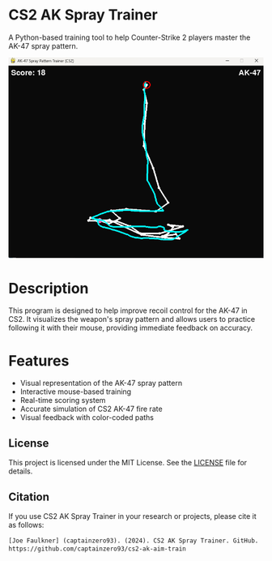 # CS2 AK Spray Trainer

A Python-based training tool to help Counter-Strike 2 players master the AK-47 spray pattern.
<p align="center">
  <img src="GUI.png" alt="Example image of the CS2 AK Spray Trainer program.">
</p>

# Description

This program is designed to help improve recoil control for the AK-47 in CS2. It visualizes the weapon's spray pattern and allows users to practice following it with their mouse, providing immediate feedback on accuracy.

# Features

- Visual representation of the AK-47 spray pattern
- Interactive mouse-based training
- Real-time scoring system
- Accurate simulation of CS2 AK-47 fire rate
- Visual feedback with color-coded paths

## License

This project is licensed under the MIT License. See the [LICENSE](LICENSE) file for details.

## Citation

If you use CS2 AK Spray Trainer in your research or projects, please cite it as follows:

```
[Joe Faulkner] (captainzero93). (2024). CS2 AK Spray Trainer. GitHub. https://github.com/captainzero93/cs2-ak-aim-train
```
